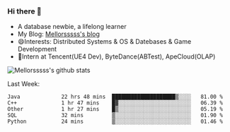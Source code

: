 ### Hi there 👋

- A database newbie, a lifelong learner
- My Blog: [Mellorsssss's blog](https://mellorsssss.com/)
- 😄Interests: Distributed Systems & OS & Datebases & Game Development
- 🤔Intern at Tencent(UE4 Dev), ByteDance(ABTest), ApeCloud(OLAP)


![Mellorsssss's github stats](https://github-readme-stats.vercel.app/api?username=Mellorsssss&show_icons=true&theme=radical&count_private=true)

<!-- ![Top Langs](https://github-readme-stats.vercel.app/api/top-langs/?username=anuraghazra&hide=javascript,html,typescript,css,glsl) -->

<!--
**Mellorsssss/Mellorsssss** is a ✨ _special_ ✨ repository because its `README.md` (this file) appears on your GitHub profile.

Here are some ideas to get you started:

- 🔭 I’m currently working on ...
- 🌱 I’m currently learning ...
- 👯 I’m looking to collaborate on ...
- 🤔 I’m looking for help with ...
- 💬 Ask me about ...
- 📫 How to reach me: ...
- 😄 Pronouns: ...
- ⚡ Fun fact: ...
-->

Last Week:
<!--START_SECTION:waka-->

```text
Java             22 hrs 48 mins  ████████████████████▒░░░░   81.00 %
C++              1 hr 47 mins    █▓░░░░░░░░░░░░░░░░░░░░░░░   06.39 %
Other            1 hr 27 mins    █▒░░░░░░░░░░░░░░░░░░░░░░░   05.19 %
SQL              32 mins         ▒░░░░░░░░░░░░░░░░░░░░░░░░   01.90 %
Python           24 mins         ▒░░░░░░░░░░░░░░░░░░░░░░░░   01.46 %
```

<!--END_SECTION:waka-->
